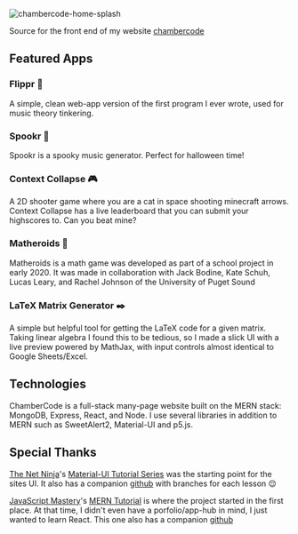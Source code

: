 ![chambercode-home-splash](https://user-images.githubusercontent.com/56745633/137446704-a92d5a99-fb10-47a6-832b-2c184648f769.png)

Source for the front end of my website [chambercode](https://chambercode.com)

## Featured Apps
### Flippr 🎹
A simple, clean web-app version of the first program I ever wrote, used for music theory tinkering.

### Spookr 🎃
Spookr is a spooky music generator. Perfect for halloween time!

### Context Collapse 🎮
A 2D shooter game where you are a cat in space shooting minecraft arrows.
Context Collapse has a live leaderboard that you can submit your highscores to. Can you beat mine?

### Matheroids 🌠
Matheroids is a math game was developed as part of a school project in early 2020. It was made in collaboration with Jack Bodine, Kate Schuh, Lucas Leary, and Rachel Johnson of the University of Puget Sound

### LaTeX Matrix Generator ✒️
A simple but helpful tool for getting the LaTeX code for a given matrix. Taking linear algebra I found this to be tedious, so I made a slick UI with a live preview powered by MathJax, with input controls almost identical to Google Sheets/Excel.

## Technologies 
ChamberCode is a full-stack many-page website built on the MERN stack: MongoDB, Express, React, and Node.
I use several libraries in addition to MERN such as SweetAlert2, Material-UI and p5.js.


## Special Thanks

[The Net Ninja](https://netninja.dev/)'s [Material-UI Tutorial Series](https://www.youtube.com/watch?v=0KEpWHtG10M&list=PL4cUxeGkcC9gjxLvV4VEkZ6H6H4yWuS58) was the starting point for the sites UI. It also has a companion [github](https://github.com/iamshaunjp/material-ui-tut) with branches for each lesson 😌

[JavaScript Mastery](https://javascriptmastery.eo.page/)'s [MERN Tutorial](https://www.youtube.com/watch?v=ngc9gnGgUdA) is where the project started in the first place. At that time, I didn't even have a porfolio/app-hub in mind, I just wanted to learn React. This one also has a companion [github](https://github.com/adrianhajdin/project_mern_memories)
